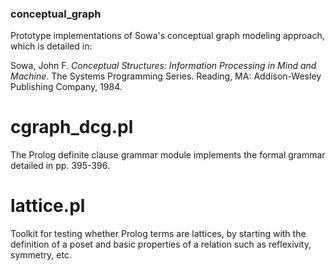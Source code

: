 ### conceptual_graph
Prototype implementations of Sowa's conceptual graph modeling approach, which is detailed in:

Sowa, John F. *Conceptual Structures: Information Processing in Mind and Machine*. The Systems Programming Series. Reading, MA: Addison-Wesley Publishing Company, 1984.

# cgraph_dcg.pl
The Prolog definite clause grammar module implements the formal grammar detailed in pp. 395-396.

# lattice.pl
Toolkit for testing whether Prolog terms are lattices, by starting with the definition of a poset and basic properties of a relation such as reflexivity, symmetry, etc.
